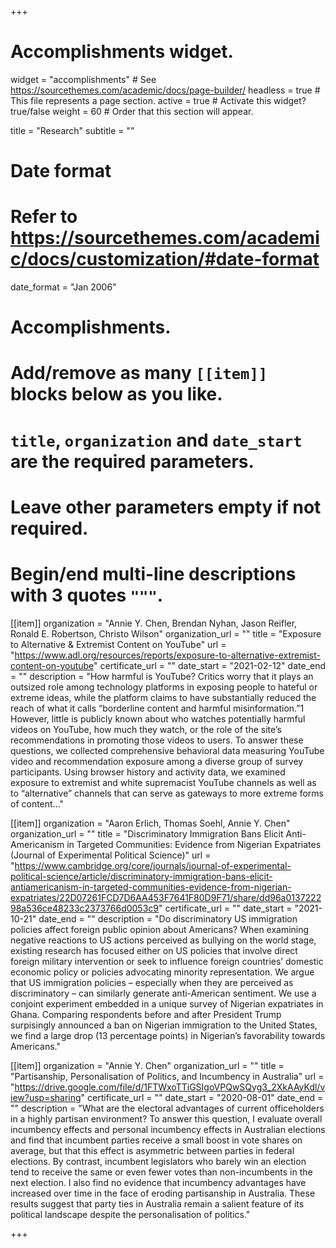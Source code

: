 +++
# Accomplishments widget.
widget = "accomplishments"  # See https://sourcethemes.com/academic/docs/page-builder/
headless = true  # This file represents a page section.
active = true  # Activate this widget? true/false
weight = 60  # Order that this section will appear.

title = "Research"
subtitle = ""

# Date format
#   Refer to https://sourcethemes.com/academic/docs/customization/#date-format
date_format = "Jan 2006"

# Accomplishments.
#   Add/remove as many `[[item]]` blocks below as you like.
#   `title`, `organization` and `date_start` are the required parameters.
#   Leave other parameters empty if not required.
#   Begin/end multi-line descriptions with 3 quotes `"""`.

[[item]]
  organization = "Annie Y. Chen, Brendan Nyhan, Jason Reifler, Ronald E. Robertson, Christo Wilson"
  organization_url = ""
  title = "Exposure to Alternative & Extremist Content on YouTube"
  url = "https://www.adl.org/resources/reports/exposure-to-alternative-extremist-content-on-youtube"
  certificate_url = ""
  date_start = "2021-02-12"
  date_end = ""
  description = "How harmful is YouTube? Critics worry that it plays an outsized role among technology platforms in exposing people to hateful or extreme ideas, while the platform claims to have substantially reduced the reach of what it calls “borderline content and harmful misinformation.”1 However, little is publicly known about who watches potentially harmful videos on YouTube, how much they watch, or the role of the site’s recommendations in promoting those videos to users. To answer these questions, we collected comprehensive behavioral data measuring YouTube video and recommendation exposure among a diverse group of survey participants. Using browser history and activity data, we examined exposure to extremist and white supremacist YouTube channels as well as to “alternative” channels that can serve as gateways to more extreme forms of content..."
  
  
[[item]]
  organization = "Aaron Erlich, Thomas Soehl, Annie Y. Chen"
  organization_url = ""
  title =  "Discriminatory Immigration Bans Elicit Anti-Americanism in Targeted Communities: Evidence from Nigerian Expatriates (Journal of Experimental Political Science)"
  url = "https://www.cambridge.org/core/journals/journal-of-experimental-political-science/article/discriminatory-immigration-bans-elicit-antiamericanism-in-targeted-communities-evidence-from-nigerian-expatriates/22D07261FCD7D6AA453F7641F80D9F71/share/dd96a013722298a536ce48233c2373766d0053c9"
  certificate_url = ""
  date_start = "2021-10-21"
  date_end = ""
  description = "Do discriminatory US immigration policies affect foreign public opinion about Americans? When examining negative reactions to US actions perceived as bullying on the world stage, existing research has focused either on US policies that involve direct foreign military intervention or seek to influence foreign countries’ domestic economic policy or policies advocating minority representation. We argue that US immigration policies – especially when they are perceived as discriminatory – can similarly generate anti-American sentiment. We use a conjoint experiment embedded in a unique survey of Nigerian expatriates in Ghana. Comparing respondents before and after President Trump surpisingly announced a ban on Nigerian immigration to the United States, we find a large drop (13 percentage points) in Nigerian’s favorability towards Americans."
  
[[item]]
  organization = "Annie Y. Chen"
  organization_url = ""
  title = "Partisanship, Personalisation of Politics, and Incumbency in Australia"
  url = "https://drive.google.com/file/d/1FTWxoTTiGSIgoVPQwSQyg3_2XkAAyKdl/view?usp=sharing"
  certificate_url = ""
  date_start = "2020-08-01"
  date_end = ""
  description = "What are the electoral advantages of current officeholders in a highly partisan environment? To answer this question, I evaluate overall incumbency effects and personal incumbency effects in Australian elections and find that incumbent parties receive a small boost in vote shares on average, but that this effect is asymmetric between parties in federal elections. By contrast, incumbent legislators who barely win an election tend to receive the same or even fewer votes than non-incumbents in the next election. I also find no evidence that incumbency advantages have increased over time in the face of eroding partisanship in Australia. These results suggest that party ties in Australia remain a salient feature of its political landscape despite the personalisation of politics."

 
+++
